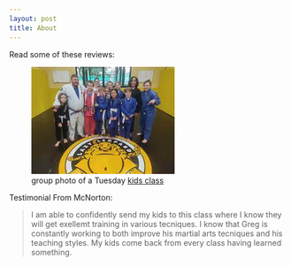 ```yaml
---
layout: post
title: About
---
```


Read some of these reviews:

<figure>
  <img src="./assets/images/group.jpeg" alt="group" />
  <figcaption>
    group photo of a Tuesday  <a href="/schedule.html">kids class</a>
  </figcaption>
</figure>

Testimonial From McNorton:

>I am able to confidently send my kids to this class where I know they will get exellemt training in various tecniques. I know that Greg is constantly working to both improve his martial arts tecniques and his teaching styles. My kids come back from every class having learned something.